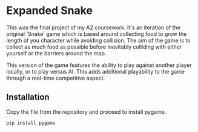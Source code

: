 # Expanded Snake

This was the final project of my A2 coursework. It's an iteration of the original 'Snake' game which is based around collecting food to grow the length of you character while avoiding collision. The aim of the game is to collect as much food as possible before inevitably colliding with either yourself or the barriers around the map.

This version of the game features the ability to play against another player locally, or to play versus AI. This adds additional playability to the game through a real-time competitive aspect.

## Installation

Copy the file from the repository and proceed to install pygame.


```bash
pip install pygame
```
